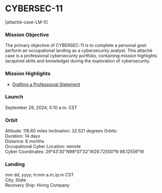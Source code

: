 # CYBERSEC-11
[attaché-case-LM-5]

### Mission Objective
The primary objective of CYBERSEC-11 is to complete a personal goal: perform an occupational landing as a cybersecurity analyst.  This attaché case is a professional cybersecurity portfolio, containing mission highlights (acquired skills and knowledge) during the exploration of cybersecurity.

### Mission Highlights
- <a href="drafting-professional-statement.md" onClick="window.open.href='http://www.yahoo.com';return false;" target="_blank">Drafting a Professional Statement</a>

### Launch
September 29, 2024; 5:10 a.m. CST

### Orbit
Altitude: 118.60 miles
Inclination: 32.521 degrees
Orbits: <br>
Duration: 14 days <br>
Distance: 6 months <br>
Occupational Cyber Location: remote <br>
Cyber Coordinates: 29°43′30″N98°07′32″W29.72500°N 98.12556°W

### Landing
mm dd, yyyy; h:mm a.m./p.m CST <br>
City, State <br>
Recovery Ship: Hiring Company


